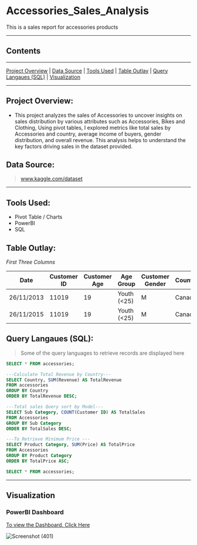 # Accessories_Sales_Analysis
This is a sales report for accessories products

---
## Contents

---

[Project Overview](#Project-Overview)  |  [Data Source](#Data-Source) | [Tools Used](#Tools-Used]) |  [Table Outlay](#Table-Outlay) | [Query Langaues (SQL)](#Query-Langaues-(SQL)) | [Visualization](#Visualization)

---

## Project Overview:
+ This project analyzes the sales of Accessories to uncover insights on sales distribution by various attributes such as Accessories, Bikes and Clothing, Using pivot tables, I explored metrics like total sales by Accessories and country, average income of buyers, gender distribution, and overall revenue. This analysis helps to understand the key factors driving sales in the dataset provided.


## Data Source: 
> www.kaggle.com/dataset

---

## Tools Used:
- Pivot Table / Charts
- PowerBI
- SQL

## Table Outlay: 
_First Three Columns_

| Date |	Customer ID	|Customer Age|	Age Group|	Customer Gender|	Country|	State	|Product Category	|Sub Category	|Product|	Frame Size|	Order Quantity|	Unit Cost	|Unit Price|	Cost|	Revenue|	Profit|
|-----|-----|-----|------|-----|-----|-----|------|-----|-----|-----|------|-----|-----|-----|------|------|
|26/11/2013|	11019|	19	|Youth (<25)|	M|	Canada|	British Columbia|	Accessories|	Bike Racks|	Hitch Rack| - 4-Bike|		8	|45	|120|	360	|950|	590|
|26/11/2015|	11019|	19|	Youth (<25)	|M	|Canada|	British Columbia|	Accessories|	Bike Racks|	Hitch Rack |- 4-Bike|		8|	45|	120	|360|	950	|590|

## Query Langaues (SQL):
> Some of the query languages to retrieve records are displayed here
```sql
SELECT * FROM accessories;
```
```sql
---Calculate Total Revenue by Country---
SELECT Country, SUM(Revenue) AS TotalRevenue
FROM accessories
GROUP BY Country
ORDER BY TotalRevenue DESC;
```

```sql
---Total sales Query sort by Model---
SELECT Sub Category, COUNT(Customer ID) AS TotalSales
FROM Accessories
GROUP BY Sub Category
ORDER BY TotalSales DESC;

```

```sql
---To Retrieve Minimum Price ---
SELECT Product Category, SUM(Price) AS TotalPrice
FROM Accessories
GROUP BY Product Category
ORDER BY TotalPrice ASC;
```
```sql
SELECT * FROM accessories;
```
---

## Visualization
### PowerBI Dashboard
[To view the Dashboard, Click Here](https://ibb.co/LzQbQYMW)


![Screenshot (401)](https://github.com/user-attachments/assets/3c015597-1a14-4ebc-b238-0f9970e7ccfa)








